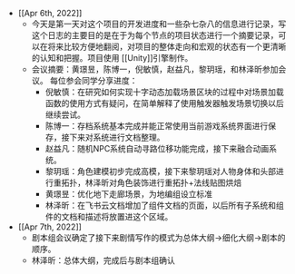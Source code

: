 - [[Apr 6th, 2022]]
	- 今天是第一天对这个项目的开发进度和一些杂七杂八的信息进行记录，写这个日志的主要目的是在于为每个节点的项目状态进行一个摘要记录，可以在将来比较方便地翻阅，对项目的整体走向和宏观的状态有一个更清晰的认知和把握。项目使用 [[Unity]]引擎制作。
	- 会议摘要：黄璟昱，陈博一，倪敏慎，赵益凡，黎玥瑶，和林泽昕参加会议。
	  每位参会同学分享进度：
		- 倪敏慎：在研究如何实现十字动态加载场景区块的过程中对场景加载函数的使用方式有疑问，在简单解释了使用触发器触发场景切换以后继续尝试。
		- 陈博一：存档系统基本完成并能正常使用当前游戏系统界面进行保存，接下来对系统进行文档整理。
		- 赵益凡：随机NPC系统自动寻路位移功能完成，接下来融合动画系统。
		- 黎玥瑶：角色建模初步完成高模，接下来黎玥瑶对人物身体和头部进行重拓扑，林泽昕对角色装饰进行重拓扑+法线贴图烘焙
		- 黄璟昱：优化地下走廊场景，为地编组设立标准
		- 林泽昕：在飞书云文档增加了组件文档的页面，以后所有子系统和组件的文档和描述将放置进这个区域。
- [[Apr 7th, 2022]]
	- 剧本组会议确定了接下来剧情写作的模式为总体大纲->细化大纲->剧本的顺序。
	- 林泽昕：总体大纲，完成后与剧本组确认